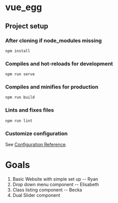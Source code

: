 # vue_egg

## Project setup
### After cloning if node_modules missing
```
npm install
```

### Compiles and hot-reloads for development
```
npm run serve
```

### Compiles and minifies for production
```
npm run build
```

### Lints and fixes files
```
npm run lint
```

### Customize configuration
See [Configuration Reference](https://cli.vuejs.org/config/).

# Goals
1. Basic Website with simple set up -- Ryan
2. Drop down menu component -- Elisabeth
3. Class listing component -- Becka
4. Dual Slider component
